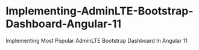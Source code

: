 # Implementing-AdminLTE-Bootstrap-Dashboard-Angular-11
 Implementing Most Popular AdminLTE Bootstrap Dashboard In Angular 11
